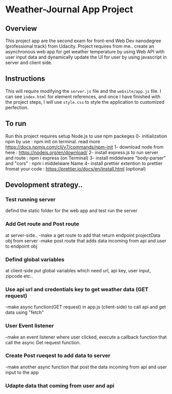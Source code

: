 # Weather-Journal App Project

## Overview

This project app are the second exam for front-end Web Dev nanodegree (professional track) from Udacity.
Project requires from me.. create an asynchronous web app for get weather temperature by using Web API with user input data and dynamically update the UI for user by using javascript in server and client side.

## Instructions

This will require modifying the `server.js` file and the `website/app.js` file.
I can see `index.html` for element references, and once I have finished with the project steps, I will use `style.css` to style the application to customized perfection.

## To run

Run this project requires setup Node.js to use npm packeges
0- initialization npm by use : npm init on terminal. read more https://docs.npmjs.com/cli/v7/commands/npm-init
1- download node from here : https://nodejs.org/en/download/
2- install express.js to run server and route : npm i express (on Terminal)
3- install middelware "body-parser" and "cors" : npm i middelware Name
4- install prettier extention to prettier fromat your code : https://prettier.io/docs/en/install.html (optional)

## Devolopment strategy..

### Test running server

defind the static folder for the web app and test run the server

### Add Get route and Post route

at server-side..
-make a get route to add that return endpoint projectData obj from server
-make post route that adds data incoming from api and user to endpoint obj

### Defind global variables

at client-side
put global variables which need
url, api key, user input, zipcode etc..

### Use api url and credentials key to get weather data (GET request)

-make async function(GET request) in app.js (client-side) to call api and get data using "fetch"

### User Event listener

-make an event listener where user clicked, execute a callback function that call the async Get request function.

### Create Post rueqest to add data to server

-make another async function that post the data incoming from api and user input
to the app

### Udapte data that coming from user and api
